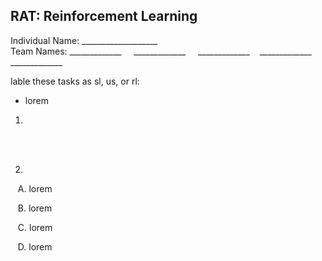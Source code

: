 RAT: Reinforcement Learning
----
Individual Name: ___________________  
Team Names: _____________ &nbsp;&nbsp;&nbsp; _____________ &nbsp;&nbsp;&nbsp; _____________ &nbsp;&nbsp; _____________ &nbsp;&nbsp;&nbsp; _____________

lable these tasks as sl, us, or rl:

- lorem

1)  

<br>
<br>

2) 

&nbsp;&nbsp; A. lorem

&nbsp;&nbsp; B. lorem

&nbsp;&nbsp; C. lorem

&nbsp;&nbsp; D. lorem
